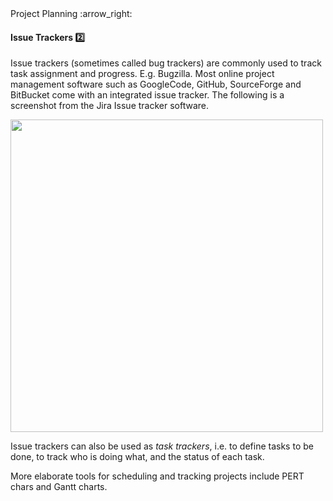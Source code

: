 <link rel="stylesheet" href="{{baseUrl}}/css/textbook.css">

<div class="website-content">

<div id="path">Project Planning :arrow_right: </div>

<div id="title">

#### Issue Trackers :two:

</div>

<div id="body">

Issue trackers (sometimes called bug trackers) are commonly used to track task assignment and progress. E.g. Bugzilla. Most online project management software such as GoogleCode, GitHub, SourceForge and BitBucket come with an integrated issue tracker. The following is a screenshot from the Jira Issue tracker software.

<img src="{{baseUrl}}/projectPlanning/issueTrackers/images/xjira.png" height="500" />
<p/>

Issue trackers can also be used as _task trackers_, i.e. to define tasks to be done, to track who is doing what, and the status of each task.

More elaborate tools for scheduling and tracking projects include PERT chars and Gantt charts.

</div>

<div id="extras">

<include src="exercises.md" />

<div>

</div>
